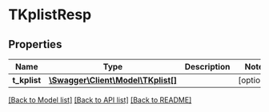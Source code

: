 # TKplistResp

## Properties
Name | Type | Description | Notes
------------ | ------------- | ------------- | -------------
**t_kplist** | [**\Swagger\Client\Model\TKplist[]**](TKplist.md) |  | [optional] 

[[Back to Model list]](../README.md#documentation-for-models) [[Back to API list]](../README.md#documentation-for-api-endpoints) [[Back to README]](../README.md)



